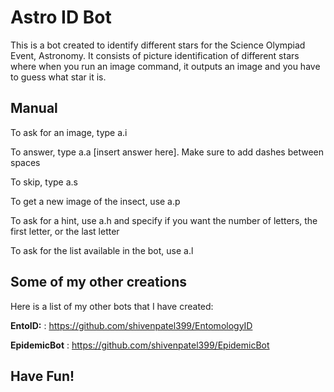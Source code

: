 # Astro ID Bot

This is a bot created to identify different stars for the Science Olympiad Event, Astronomy.
It consists of picture identification of different stars where when you run an image command, it outputs an image and you have to guess what star it is.

## Manual
To ask for an image, type a.i 

To answer, type a.a [insert answer here]. Make sure to add dashes between spaces 

To skip, type a.s

To get a new image of the insect, use a.p 

To ask for a hint, use a.h and specify if you want the number of letters, the first letter, or the last letter

To ask for the list available in the bot, use a.l 

## Some of my other creations

Here is a list of my other bots that I have created:

**EntoID:** : https://github.com/shivenpatel399/EntomologyID

**EpidemicBot** : https://github.com/shivenpatel399/EpidemicBot

## Have Fun!
